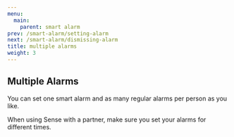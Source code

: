 ```yaml
---
menu:
  main:
    parent: smart alarm
prev: /smart-alarm/setting-alarm
next: /smart-alarm/dismissing-alarm
title: multiple alarms
weight: 3
---
```


## Multiple Alarms


You can set one smart alarm and as many regular alarms per person as you like. 


When using Sense with a partner, make sure you set your alarms for different times.